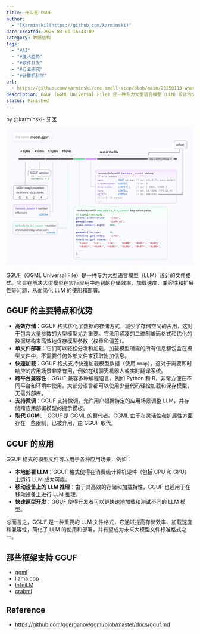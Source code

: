 ```yaml
---
title: 什么是 GGUF
author:
  - "[Karminski](https://github.com/karminski)"
date created: 2025-03-06 16:44:09
category: 数据结构
tags:
  - "#AI"
  - "#技术趋势"
  - "#软件开发"
  - "#行业研究"
  - "#计算机科学"
url:
  - https://github.com/karminski/one-small-step/blob/main/20250113-what-is-gguf/what-is-gguf.md
description: GGUF (GGML Universal File) 是一种专为大型语言模型（LLM）设计的文件格式，旨在解决LLM在实际应用中遇到的存储效率、加载速度、兼容性和扩展性等问题，从而简化 LLM 的使用和部署。
status: Finished
---
```


by @karminski- 牙医

![gguf-file-structure](../../assets/images/gguf-file-structure.png)

[GGUF](https://github.com/ggerganov/ggml/blob/master/docs/gguf.md)（GGML Universal File）是一种专为大型语言模型（LLM）设计的文件格式。它旨在解决大型模型在实际应用中遇到的存储效率、加载速度、兼容性和扩展性等问题，从而简化 LLM 的使用和部署。

## GGUF 的主要特点和优势

- **高效存储**：GGUF 格式优化了数据的存储方式，减少了存储空间的占用，这对于包含大量参数的大型模型尤为重要。它采用紧凑的二进制编码格式和优化的数据结构来高效地保存模型参数（权重和偏差）。
- **单文件部署**：它们可以轻松分发和加载，加载模型所需的所有信息都包含在模型文件中，不需要任何外部文件来获取附加信息。
- **快速加载**：GGUF 格式支持快速加载模型数据（使用 ```mmap```），这对于需要即时响应的应用场景非常有用，例如在线聊天机器人或实时翻译系统。
- **跨平台兼容性**：GGUF 兼容多种编程语言，例如 Python 和 R，非常方便在不同平台和环境中使用。大部分语言都可以使用少量代码轻松加载和保存模型，无需外部库。
- **支持微调**：GGUF 支持微调，允许用户根据特定的应用场景调整 LLM，并存储跨应用部署模型的提示模板。
- **取代 GGML**：GGUF 是 GGML 的替代者。GGML 由于在灵活性和扩展性方面存在一些限制，已被弃用，由 GGUF 取代。

## GGUF 的应用

GGUF 格式的模型文件可以用于各种应用场景，例如：

- **本地部署 LLM**：GGUF 格式使得在消费级计算机硬件（包括 CPU 和 GPU）上运行 LLM 成为可能。
- **移动设备上的 LLM 推理**：由于其高效的存储和加载特性，GGUF 也适用于在移动设备上进行 LLM 推理。
- **快速原型开发**：GGUF 使得开发者可以更快速地加载和测试不同的 LLM 模型。

总而言之，GGUF 是一种重要的 LLM 文件格式，它通过提高存储效率、加载速度和兼容性，简化了 LLM 的使用和部署，并有望成为未来大模型文件标准格式之一。

## 那些框架支持 GGUF

- [ggml](https://github.com/ggerganov/ggml)
- [llama.cpp](https://github.com/ggerganov/llama.cpp)
- [InfniLM](https://github.com/InfiniTensor/InfiniLM)
- [crabml](https://github.com/crabml/crabml)

## Reference

- https://github.com/ggerganov/ggml/blob/master/docs/gguf.md
